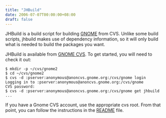 ```yaml
---
title: "JHBuild"
date: 2006-07-07T00:00:00+08:00
draft: false
---
```


JHBuild is a build script for building [GNOME](https://www.gnome.org/)
from CVS.  Unlike some build scripts, jhbuild makes use of dependency
information, so it will only build what is needed to build the
packages you want.

<!--more-->

JHBuild is available from [GNOME CVS](http://cvs.gnome.org/).  To get
started, you will need to check it out:

    $ mkdir -p ~/cvs/gnome2
    $ cd ~/cvs/gnome2
    $ cvs -d :pserver:anonymous@anoncvs.gnome.org:/cvs/gnome login
    Logging in to :pserver:anonymous@anoncvs.gnome.org:/cvs/gnome
    CVS password:
    $ cvs -d :pserver:anonymous@anoncvs.gnome.org:/cvs/gnome get jhbuild
    ...

If you have a Gnome CVS account, use the appropriate cvs root.  From
that point, you can follow the instructions in the
[README](https://gitlab.gnome.org/GNOME/jhbuild/blob/master/README)
file.
